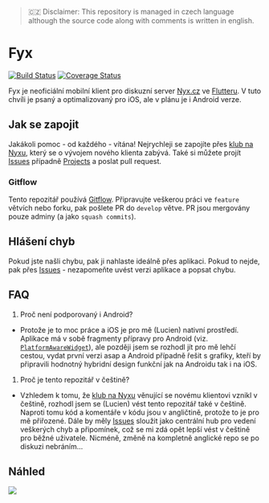 > 🇨🇿 Disclaimer: This repository is managed in czech language although the source code along with comments is written in english.

# Fyx

[![Build Status](https://travis-ci.com/lucien144/fyx.svg?branch=develop)](https://travis-ci.com/lucien144/fyx) [![Coverage Status](https://coveralls.io/repos/github/lucien144/fyx/badge.svg?branch=develop)](https://coveralls.io/github/lucien144/fyx?branch=develop)

Fyx je neoficiální mobilní klient pro diskuzní server [Nyx.cz](https://nyx.cz) ve [Flutteru](https://flutter.dev/). V tuto chvíli je psaný a optimalizovaný pro iOS, ale v plánu je i Android verze.

## Jak se zapojit
Jakákoli pomoc - od každého - vítána! Nejrychleji se zapojíte přes [klub na Nyxu](https://www.nyx.cz/index.php?l=topic;id=24237;n=23dd), který se o vývojem nového klienta zabývá. 
Také si můžete projít [Issues](https://github.com/lucien144/fyx/issues) případně [Projects](https://github.com/lucien144/fyx/projects) a poslat pull request.

### Gitflow
Tento repozitář používá [Gitflow](https://www.atlassian.com/git/tutorials/comparing-workflows/gitflow-workflow). Připravujte veškerou práci ve `feature` větvích nebo forku, pak pošlete PR do `develop` větve. PR jsou mergovány pouze adminy (a jako `squash commits`).

## Hlášení chyb
Pokud jste našli chybu, pak ji nahlaste ideálně přes aplikaci. Pokud to nejde, pak přes [Issues](https://github.com/lucien144/fyx/issues) - nezapomeňte uvést verzi aplikace a popsat chybu.

## FAQ

1. Proč není podporovaný i Android?
  - Protože je to moc práce a iOS je pro mě (Lucien) nativní prostředí. Aplikace má v sobě fragmenty přípravy pro Android (viz. [`PlatformAwareWidget`](https://github.com/lucien144/fyx/blob/develop/lib/PlatformAwareWidget.dart)), ale později jsem se rozhodl jít pro mě lehčí cestou, vydat první verzi asap a Android případně řešit s grafiky, kteří by připravili hodnotný hybridní design funkční jak na Androidu tak i na iOS.
1. Proč je tento repozitář v češtině?
  - Vzhledem k tomu, že [klub na Nyxu](https://www.nyx.cz/index.php?l=topic;id=24237;n=23dd) věnující se novému klientovi vznikl v češtině, rozhodl jsem se (Lucien) vést tento repozitář také v češtině. Naproti tomu kód a komentáře v kódu jsou v angličtině, protože to je pro mě přiřozené. Dále by měly [Issues](https://github.com/lucien144/fyx/issues) sloužit jako centrální hub pro vedení veškerých chyb a připomínek, což se mi zdá opět lepší vést v češtině pro běžné uživatele. Nicméně, změně na kompletně anglické repo se po diskuzi nebráním...
  
## Náhled

![](sources/preview.gif)